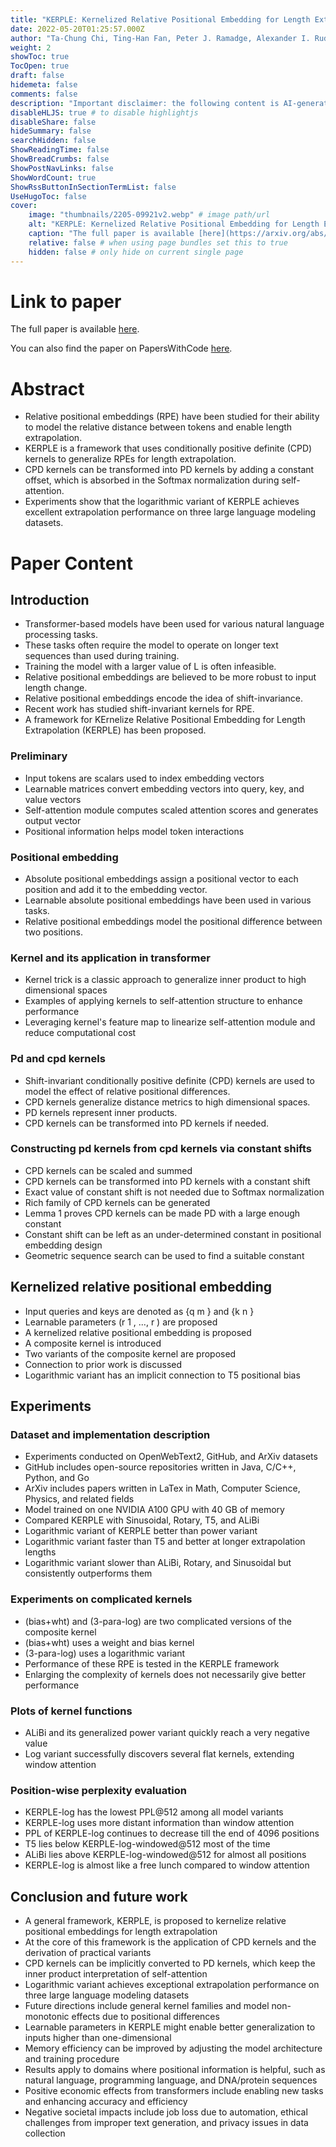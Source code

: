 ```yaml
---
title: "KERPLE: Kernelized Relative Positional Embedding for Length Extrapolation"
date: 2022-05-20T01:25:57.000Z
author: "Ta-Chung Chi, Ting-Han Fan, Peter J. Ramadge, Alexander I. Rudnicky"
weight: 2
showToc: true
TocOpen: true
draft: false
hidemeta: false
comments: false
description: "Important disclaimer: the following content is AI-generated, please make sure to fact check the presented information by reading the full paper."
disableHLJS: true # to disable highlightjs
disableShare: false
hideSummary: false
searchHidden: false
ShowReadingTime: false
ShowBreadCrumbs: false
ShowPostNavLinks: false
ShowWordCount: true
ShowRssButtonInSectionTermList: false
UseHugoToc: false
cover:
    image: "thumbnails/2205-09921v2.webp" # image path/url
    alt: "KERPLE: Kernelized Relative Positional Embedding for Length Extrapolation" # alt text
    caption: "The full paper is available [here](https://arxiv.org/abs/2205.09921)." # display caption under cover
    relative: false # when using page bundles set this to true
    hidden: false # only hide on current single page
---
```


# Link to paper
The full paper is available [here](https://arxiv.org/abs/2205.09921).

You can also find the paper on PapersWithCode [here](https://paperswithcode.com/paper/kerple-kernelized-relative-positional).

# Abstract
- Relative positional embeddings (RPE) have been studied for their ability to model the relative distance between tokens and enable length extrapolation.
- KERPLE is a framework that uses conditionally positive definite (CPD) kernels to generalize RPEs for length extrapolation.
- CPD kernels can be transformed into PD kernels by adding a constant offset, which is absorbed in the Softmax normalization during self-attention.
- Experiments show that the logarithmic variant of KERPLE achieves excellent extrapolation performance on three large language modeling datasets.

# Paper Content

## Introduction
- Transformer-based models have been used for various natural language processing tasks.
- These tasks often require the model to operate on longer text sequences than used during training.
- Training the model with a larger value of L is often infeasible.
- Relative positional embeddings are believed to be more robust to input length change.
- Relative positional embeddings encode the idea of shift-invariance.
- Recent work has studied shift-invariant kernels for RPE.
- A framework for KErnelize Relative Positional Embedding for Length Extrapolation (KERPLE) has been proposed.

### Preliminary
- Input tokens are scalars used to index embedding vectors
- Learnable matrices convert embedding vectors into query, key, and value vectors
- Self-attention module computes scaled attention scores and generates output vector
- Positional information helps model token interactions

### Positional embedding
- Absolute positional embeddings assign a positional vector to each position and add it to the embedding vector.
- Learnable absolute positional embeddings have been used in various tasks.
- Relative positional embeddings model the positional difference between two positions.

### Kernel and its application in transformer
- Kernel trick is a classic approach to generalize inner product to high dimensional spaces
- Examples of applying kernels to self-attention structure to enhance performance
- Leveraging kernel's feature map to linearize self-attention module and reduce computational cost

### Pd and cpd kernels
- Shift-invariant conditionally positive definite (CPD) kernels are used to model the effect of relative positional differences.
- CPD kernels generalize distance metrics to high dimensional spaces.
- PD kernels represent inner products.
- CPD kernels can be transformed into PD kernels if needed.

### Constructing pd kernels from cpd kernels via constant shifts
- CPD kernels can be scaled and summed
- CPD kernels can be transformed into PD kernels with a constant shift
- Exact value of constant shift is not needed due to Softmax normalization
- Rich family of CPD kernels can be generated
- Lemma 1 proves CPD kernels can be made PD with a large enough constant
- Constant shift can be left as an under-determined constant in positional embedding design
- Geometric sequence search can be used to find a suitable constant

## Kernelized relative positional embedding
- Input queries and keys are denoted as {q m } and {k n }
- Learnable parameters (r 1 , ..., r ) are proposed
- A kernelized relative positional embedding is proposed
- A composite kernel is introduced
- Two variants of the composite kernel are proposed
- Connection to prior work is discussed
- Logarithmic variant has an implicit connection to T5 positional bias

## Experiments

### Dataset and implementation description
- Experiments conducted on OpenWebText2, GitHub, and ArXiv datasets
- GitHub includes open-source repositories written in Java, C/C++, Python, and Go
- ArXiv includes papers written in LaTex in Math, Computer Science, Physics, and related fields
- Model trained on one NVIDIA A100 GPU with 40 GB of memory
- Compared KERPLE with Sinusoidal, Rotary, T5, and ALiBi
- Logarithmic variant of KERPLE better than power variant
- Logarithmic variant faster than T5 and better at longer extrapolation lengths
- Logarithmic variant slower than ALiBi, Rotary, and Sinusoidal but consistently outperforms them

### Experiments on complicated kernels
- (bias+wht) and (3-para-log) are two complicated versions of the composite kernel
- (bias+wht) uses a weight and bias kernel
- (3-para-log) uses a logarithmic variant
- Performance of these RPE is tested in the KERPLE framework
- Enlarging the complexity of kernels does not necessarily give better performance

### Plots of kernel functions
- ALiBi and its generalized power variant quickly reach a very negative value
- Log variant successfully discovers several flat kernels, extending window attention

### Position-wise perplexity evaluation
- KERPLE-log has the lowest PPL@512 among all model variants
- KERPLE-log uses more distant information than window attention
- PPL of KERPLE-log continues to decrease till the end of 4096 positions
- T5 lies below KERPLE-log-windowed@512 most of the time
- ALiBi lies above KERPLE-log-windowed@512 for almost all positions
- KERPLE-log is almost like a free lunch compared to window attention

## Conclusion and future work
- A general framework, KERPLE, is proposed to kernelize relative positional embeddings for length extrapolation
- At the core of this framework is the application of CPD kernels and the derivation of practical variants
- CPD kernels can be implicitly converted to PD kernels, which keep the inner product interpretation of self-attention
- Logarithmic variant achieves exceptional extrapolation performance on three large language modeling datasets
- Future directions include general kernel families and model non-monotonic effects due to positional differences
- Learnable parameters in KERPLE might enable better generalization to inputs higher than one-dimensional
- Memory efficiency can be improved by adjusting the model architecture and training procedure
- Results apply to domains where positional information is helpful, such as natural language, programming language, and DNA/protein sequences
- Positive economic effects from transformers include enabling new tasks and enhancing accuracy and efficiency
- Negative societal impacts include job loss due to automation, ethical challenges from improper text generation, and privacy issues in data collection
